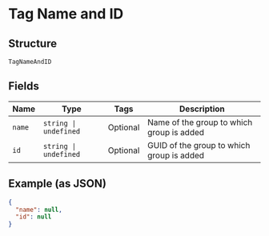 
# Tag Name and ID

## Structure

`TagNameAndID`

## Fields

| Name | Type | Tags | Description |
|  --- | --- | --- | --- |
| `name` | `string \| undefined` | Optional | Name of the group to which group  is added |
| `id` | `string \| undefined` | Optional | GUID of the group to which group  is added |

## Example (as JSON)

```json
{
  "name": null,
  "id": null
}
```

